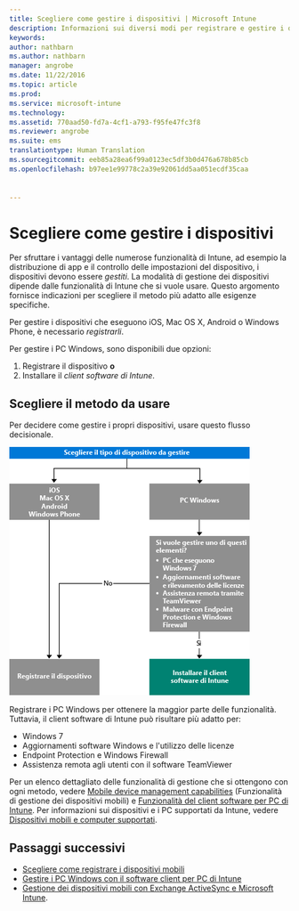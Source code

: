 ```yaml
---
title: Scegliere come gestire i dispositivi | Microsoft Intune
description: Informazioni sui diversi modi per registrare e gestire i dispositivi.
keywords: 
author: nathbarn
ms.author: nathbarn
manager: angrobe
ms.date: 11/22/2016
ms.topic: article
ms.prod: 
ms.service: microsoft-intune
ms.technology: 
ms.assetid: 770aad50-fd7a-4cf1-a793-f95fe47fc3f8
ms.reviewer: angrobe
ms.suite: ems
translationtype: Human Translation
ms.sourcegitcommit: eeb85a28ea6f99a0123ec5df3b0d476a678b85cb
ms.openlocfilehash: b97ee1e99778c2a39e92061dd5aa051ecdf35caa


---
```


# <a name="choose-how-to-manage-devices"></a>Scegliere come gestire i dispositivi

Per sfruttare i vantaggi delle numerose funzionalità di Intune, ad esempio la distribuzione di app e il controllo delle impostazioni del dispositivo, i dispositivi devono essere *gestiti*. La modalità di gestione dei dispositivi dipende dalle funzionalità di Intune che si vuole usare. Questo argomento fornisce indicazioni per scegliere il metodo più adatto alle esigenze specifiche.

Per gestire i dispositivi che eseguono iOS, Mac OS X, Android o Windows Phone, è necessario *registrarli*.

Per gestire i PC Windows, sono disponibili due opzioni:

1. Registrare il dispositivo **o**
2. Installare il *client software di Intune*.

## <a name="decide-which-method-to-use"></a>Scegliere il metodo da usare
Per decidere come gestire i propri dispositivi, usare questo flusso decisionale.

![Flusso decisionale per la scelta del metodo di gestione dei dispositivi.](./media/choose-manage-method.png)

Registrare i PC Windows per ottenere la maggior parte delle funzionalità. Tuttavia, il client software di Intune può risultare più adatto per:

- Windows 7
- Aggiornamenti software Windows e l'utilizzo delle licenze
- Endpoint Protection e Windows Firewall
- Assistenza remota agli utenti con il software TeamViewer

Per un elenco dettagliato delle funzionalità di gestione che si ottengono con ogni metodo, vedere [Mobile device management capabilities](mobile-device-management-capabilities-in-microsoft-intune.md) (Funzionalità di gestione dei dispositivi mobili) e [Funzionalità del client software per PC di Intune](windows-pc-management-capabilities-in-microsoft-intune.md).
Per informazioni sui dispositivi e i PC supportati da Intune, vedere [Dispositivi mobili e computer supportati](/intune/get-started/supported-mobile-devices-and-computers).

## <a name="next-steps"></a>Passaggi successivi

- [Scegliere come registrare i dispositivi mobili](/intune/get-started/choose-how-to-enroll-devices1)
- [Gestire i PC Windows con il software client per PC di Intune](/intune/deploy-use/manage-windows-pcs-with-microsoft-intune)
- [Gestione dei dispositivi mobili con Exchange ActiveSync e Microsoft Intune](/intune/deploy-use/mobile-device-management-with-exchange-activesync-and-microsoft-intune).



<!--HONumber=Dec16_HO2-->


